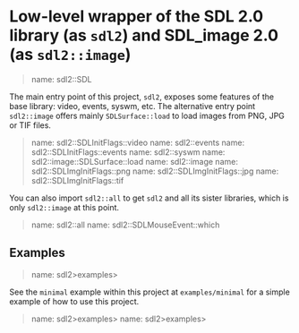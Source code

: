 # Low-level wrapper of the SDL 2.0 library (as `sdl2`) and SDL_image 2.0 (as `sdl2::image`)

> name: sdl2::SDL

The main entry point of this project, `sdl2`, exposes some features of the base
library: video, events, syswm, etc. The alternative entry point `sdl2::image` offers
mainly `SDLSurface::load` to load images from PNG, JPG or TIF files.

> name: sdl2::SDLInitFlags::video
> name: sdl2::events
> name: sdl2::SDLInitFlags::events
> name: sdl2::syswm
> name: sdl2::image::SDLSurface::load
> name: sdl2::image
> name: sdl2::SDLImgInitFlags::png
> name: sdl2::SDLImgInitFlags::jpg
> name: sdl2::SDLImgInitFlags::tif

You can also import `sdl2::all` to get `sdl2` and all its sister libraries, which is only
`sdl2::image` at this point.

> name: sdl2::all
> name: sdl2::SDLMouseEvent::which

## Examples

> name: sdl2>examples>

See the `minimal` example within this project at `examples/minimal` for a simple example
of how to use this project.

> name: sdl2>examples>
> name: sdl2>examples>

